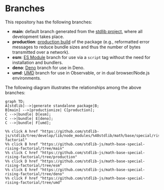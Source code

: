 <!--

@license Apache-2.0

Copyright (c) 2022 The Stdlib Authors.

Licensed under the Apache License, Version 2.0 (the "License");
you may not use this file except in compliance with the License.
You may obtain a copy of the License at

    http://www.apache.org/licenses/LICENSE-2.0

Unless required by applicable law or agreed to in writing, software
distributed under the License is distributed on an "AS IS" BASIS,
WITHOUT WARRANTIES OR CONDITIONS OF ANY KIND, either express or implied.
See the License for the specific language governing permissions and
limitations under the License.

-->

# Branches

This repository has the following branches:

-   **main**: default branch generated from the [stdlib project][stdlib-url], where all development takes place.
-   **production**: [production build][production-url] of the package (e.g., reformatted error messages to reduce bundle sizes and thus the number of bytes transmitted over a network).
-   **esm**: [ES Module][esm-url] branch for use via a `script` tag without the need for installation and bundlers.
-   **deno**: [Deno][deno-url] branch for use in Deno.
-   **umd**: [UMD][umd-url] branch for use in Observable, or in dual browser/Node.js environments.

The following diagram illustrates the relationships among the above branches:

```mermaid
graph TD;
A[stdlib]-->|generate standalone package|B;
B[main] -->|productionize| C[production];
C -->|bundle| D[esm];
C -->|bundle| E[deno];
C -->|bundle| F[umd];

%% click A href "https://github.com/stdlib-js/stdlib/tree/develop/lib/node_modules/%40stdlib/math/base/special/rising-factorial"
%% click B href "https://github.com/stdlib-js/math-base-special-rising-factorial/tree/main"
%% click C href "https://github.com/stdlib-js/math-base-special-rising-factorial/tree/production"
%% click D href "https://github.com/stdlib-js/math-base-special-rising-factorial/tree/esm"
%% click E href "https://github.com/stdlib-js/math-base-special-rising-factorial/tree/deno"
%% click F href "https://github.com/stdlib-js/math-base-special-rising-factorial/tree/umd"
```

[stdlib-url]: https://github.com/stdlib-js/stdlib/tree/develop/lib/node_modules/%40stdlib/math/base/special/rising-factorial
[production-url]: https://github.com/stdlib-js/math-base-special-rising-factorial/tree/production
[deno-url]: https://github.com/stdlib-js/math-base-special-rising-factorial/tree/deno
[umd-url]: https://github.com/stdlib-js/math-base-special-rising-factorial/tree/umd
[esm-url]: https://github.com/stdlib-js/math-base-special-rising-factorial/tree/esm